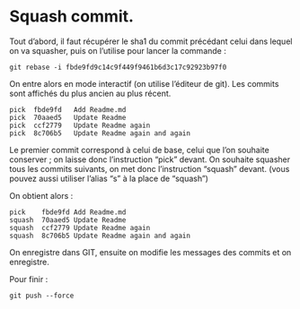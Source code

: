 # Squash commit.

Tout d’abord, il faut récupérer le sha1 du commit précédant celui dans lequel on va squasher, puis on l’utilise pour lancer la commande :

`git rebase -i fbde9fd9c14c9f449f9461b6d3c17c92923b97f0`

On entre alors en mode interactif (on utilise l’éditeur de git). Les commits sont affichés du plus ancien au plus récent.

```
pick  fbde9fd   Add Readme.md
pick  70aaed5   Update Readme
pick  ccf2779   Update Readme again
pick  8c706b5   Update Readme again and again
```

Le premier commit correspond à celui de base, celui que l’on souhaite conserver ; on laisse donc l’instruction “pick” devant. On souhaite squasher tous les commits suivants, on met donc l’instruction “squash” devant. (vous pouvez aussi utiliser l’alias “s” à la place de “squash”)

On obtient alors :

```
pick    fbde9fd Add Readme.md
squash  70aaed5 Update Readme
squash  ccf2779 Update Readme again
squash  8c706b5 Update Readme again and again
```

On enregistre dans GIT, ensuite on modifie les messages des commits et on enregistre.

Pour finir : 

`git push --force`
